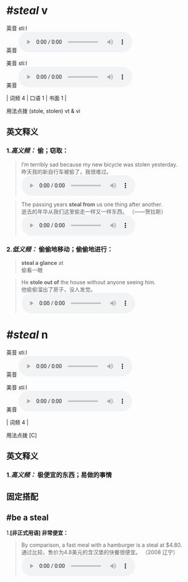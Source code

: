 # ***\#steal*** v
英音 stiːl  
英音
<audio src="./media/steal-B.aac" controls="controls"></audio>

美音 stiːl  
美音
<audio src="./media/steal.aac" controls="controls"></audio>



| 词频 4 | 口语 1 | 书面 1 |  

用法点拨  (stole, stolen) vt & vi

英文释义
---
### 1.*高义频：* **偷；窃取：**  

 > I’m terribly sad because my new bicycle was stolen yesterday.  
 > 昨天我的新自行车被偷了，我很难过。    
<audio src="./media/steal-1.aac" controls="controls"></audio>

 > The passing years **steal from** us one thing after another.  
 > 逝去的年华从我们这里偷走一样又一样东西。  （——贺拉斯）  
<audio src="./media/steal-2.aac" controls="controls"></audio>

### 2.*低义频：* **偷偷地移动；偷偷地进行：**  

 > **steal a glance** at  
 > 偷看一眼    

 > He **stole out of** the house without anyone seeing him.  
 > 他偷偷溜出了房子，没人发觉。    
<audio src="./media/steal-3.aac" controls="controls"></audio>


# ***\#steal*** n
英音 stiːl  
英音
<audio src="./media/steal-B.aac" controls="controls"></audio>

美音 stiːl  
美音
<audio src="./media/steal.aac" controls="controls"></audio>



| 词频 4 |  

用法点拨  [C]

英文释义
---
### 1.*高义频：* **极便宜的东西；易做的事情**  


固定搭配
---
## \#be a steal
1.**[非正式用语] 非常便宜：**  

 > By comparison, a fast meal with a hamburger is a steal at $4.80.  
 > 通过比较，售价为4.8美元的含汉堡的快餐很便宜。  （2008 辽宁）  
<audio src="./media/steal-4.aac" controls="controls"></audio>


